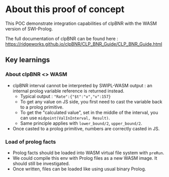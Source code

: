 # About this proof of concept

This POC demonstrate integration capabilities of clpBNR with the WASM version of SWI-Prolog.

The full documentation of clpBNR can be found here : https://ridgeworks.github.io/clpBNR/CLP_BNR_Guide/CLP_BNR_Guide.html

## Key learnings

### About clpBNR <> WASM

- clpBNR interval cannot be interpreted by SWIPL-WASM output : an internal prolog variable reference is returned instead.
  - Typical output : `"Rate":{"$t":"v","v":157}`
  - To get any value on JS side, you first need to cast the variable back to a prolog primitive.
  - To get the "calculated value", set in the middle of the interval, you can use `midpoint(ValInInterval, Result)`.
  - Same principle applies with `lower_bound/2`, `upper_bound/2`.
- Once casted to a prolog primitive, numbers are correctly casted in JS.

### Load of prolog facts

- Prolog facts should be loaded into WASM virtual file system with `preRun`.
- We could compile this env with Prolog files as a new WASM image. It should still be investigated.
- Once written, files can be loaded like using usual binary Prolog.
